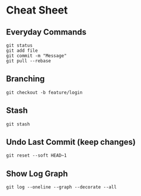 # Cheat Sheet

## Everyday Commands
```
git status
git add file
git commit -m "Message"
git pull --rebase
```

## Branching
```
git checkout -b feature/login
```

## Stash
```
git stash
```

## Undo Last Commit (keep changes)
```
git reset --soft HEAD~1
```

## Show Log Graph
```
git log --oneline --graph --decorate --all
```
